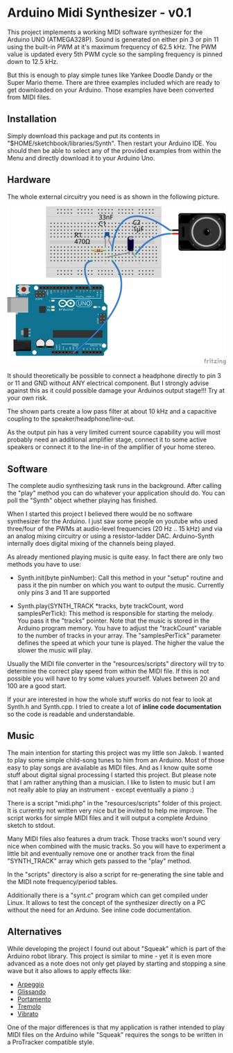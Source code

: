 Arduino Midi Synthesizer - v0.1
===============================

This project implements a working MIDI software synthesizer for the
Arduino UNO (ATMEGA328P). Sound is generated on either pin 3 or pin
11 using the built-in PWM at it's maximum frequency of 62.5 kHz. The PWM value
is updated every 5th PWM cycle so the sampling frequency is pinned down
to 12.5 kHz.

But this is enough to play simple tunes like Yankee Doodle Dandy or the
Super Mario theme. There are three examples included which are ready to
get downloaded on your Arduino. Those examples have been converted from
MIDI files.

Installation
------------

Simply download this package and put its contents in "$HOME/sketchbook/libraries/Synth".
Then restart your Arduino IDE. You should then be able to select any of the
provided examples from within the Menu and directly download it to your Arduino
Uno.

Hardware
--------

The whole external circuitry you need is as shown in the following picture.

![Arduino Synthesizer](resources/Arduino-Synth.png)

It should theoretically be possible to connect a headphone directly to pin
3 or 11 and GND without ANY electrical component. But I strongly advise
against this as it could possible damage your Arduinos output stage!!! Try
at your own risk.

The shown parts create a low pass filter at about 10 kHz and a capacitive
coupling to the speaker/headphone/line-out.

As the output pin has a very limited current source capability you will most
probably need an additional amplifier stage, connect it to some active
speakers or connect it to the line-in of the amplifier of your home stereo.

Software
--------

The complete audio synthesizing task runs in the background. After calling
the "play" method you can do whatever your application should do. You can
poll the "Synth" object whether playing has finished.

When I started this project I believed there would be no software synthesizer
for the Arduino. I just saw some people on youtube who used three/four of the
PWMs at audio-level frequencies (20 Hz .. 15 kHz) and via an analog mixing
circuitry or using a resistor-ladder DAC. Arduino-Synth internally does
digital mixing of the channels being played.

As already mentioned playing music is quite easy. In fact there are only
two methods you have to use:

 * Synth.init(byte pinNumber): Call this method in your "setup" routine and
   pass it the pin number on which you want to output the music. Currently
	only pins 3 and 11 are supported

 * Synth.play(SYNTH\_TRACK \*tracks, byte trackCount, word samplesPerTick): 
   This method is responsible for starting the melody. You pass it the
	"tracks" pointer. Note that the music is stored in the Arduino program
	memory. You have to adjust the "trackCount" variable to the number of
	tracks in your array. The "samplesPerTick" parameter defines the speed
	at which your tune is played. The higher the value the slower the music
	will play.

Usually the MIDI file converter in the "resources/scripts" directory
will try to determine the correct play speed from within the MIDI file.
If this is not possible you will have to try some values yourself.
Values between 20 and 100 are a good start.

If your are interested in how the whole stuff works do not fear to look at
Synth.h and Synth.cpp. I tried to create a lot of **inline code documentation**
so the code is readable and understandable.

Music
-----

The main intention for starting this project was my little son Jakob. I wanted
to play some simple child-song tunes to him from an Arduino. Most of those
easy to play songs are available as MIDI files. And as I know quite some stuff
about digital signal processing I started this project. But please note that
I am rather anything than a musician. I like to listen to music but I am not
really able to play an instrument - except eventually a piano :)

There is a script "midi.php" in the "resources/scripts" folder of this
project. It is currently not written very nice but be invited to help
me improve. The script works for simple MIDI files and it will output
a complete Arduino sketch to stdout.

Many MIDI files also features a drum track. Those tracks won't sound very
nice when combined with the music tracks. So you will have to experiment
a little bit and eventually remove one or another track from the final
"SYNTH\_TRACK" array which gets passed to the "play" method.

In the "scripts" directory is also a script for re-generating the sine
table and the MIDI note frequency/period tables.

Additionally there is a "synt.c" program which can get compiled under Linux.
It allows to test the concept of the synthesizer directly on a PC without
the need for an Arduino. See inline code documentation.

Alternatives
------------

While developing the project I found out about "Squeak" which is part of the
Arduino robot library. This project is similar to mine - yet it is even more
advanced as a note does not only get played by starting and stopping a sine
wave but it also allows to apply effects like:

 * [Arpeggio](https://en.wikipedia.org/wiki/Arpeggio)
 * [Glissando](https://en.wikipedia.org/wiki/Glissando)
 * [Portamento](https://en.wikipedia.org/wiki/Portamento)
 * [Tremolo](https://en.wikipedia.org/wiki/Tremolo)
 * [Vibrato](https://en.wikipedia.org/wiki/Vibrato)

One of the major differences is that my application is rather intended to
play MIDI files on the Arduino while "Squeak" requires the songs to be
written in a ProTracker compatible style.




